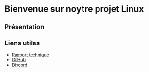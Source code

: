 # Bienvenue sur noytre projet Linux

## Présentation

## Liens utiles

 - [Rapport technique]()
 - [GitHub]()
 - [Discord]()
